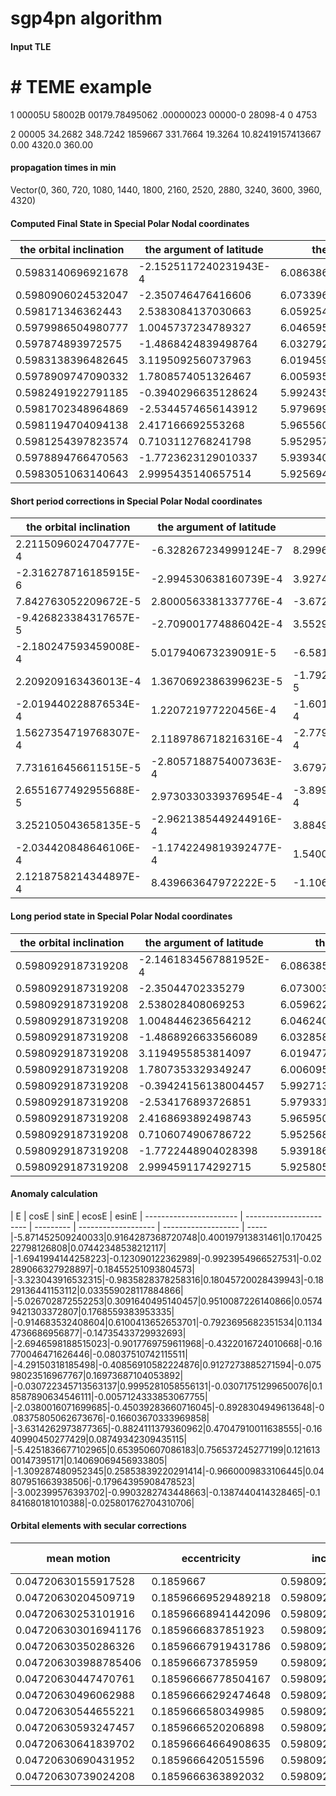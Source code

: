 # sgp4pn algorithm



#### Input TLE

  #                       # TEME example

  1 00005U 58002B   00179.78495062  .00000023  00000-0  28098-4 0  4753

  2 00005  34.2682 348.7242 1859667 331.7664  19.3264 10.82419157413667     0.00      4320.0        360.00



#### propagation times in min 
Vector(0, 360, 720, 1080, 1440, 1800, 2160, 2520, 2880, 3240, 3600, 3960, 4320)



#### Computed Final State in Special Polar Nodal coordinates

| the orbital inclination | the argument of latitude | the node  | the radial distance | the radial velocity | `Θ/r` 
| ----------------------- | -----------------------  | --------- | ------------------- | ------------------- | ----- 
|0.5983140696921678|-2.1525117240231943E-4|6.086386301351685|1.1226759739957577|0.07650268951627603|1.0184508133613586|
|0.5980906024532047|-2.350746476416606|6.073396524216175|1.3846815337917633|-0.15486569615337367|0.8257021987831458|
|0.598171346362443|2.5383084137030663|6.059254861426523|1.6004105543806488|0.024701766203325627|0.7144964353907395|
|0.5979986504980777|1.0045737234789327|6.046595700366735|1.2748481443717792|0.16094215912271262|0.8967474201700042|
|0.597874893972575|-1.4868424839498764|6.032792907790852|1.200308355435124|-0.14287511552647583|0.9523337644177374|
|0.5983138396482645|3.1195092560737963|6.019459101128636|1.580225577151609|-0.0588500133255805|0.7236869400813282|
|0.5978909747090332|1.7808574051326467|6.005935240687831|1.4553505220002516|0.13568279003219377|0.7855139861957221|
|0.5982491922791185|-0.3940296635128624|5.992435742622574|1.1019976074866675|-0.006545232413874716|1.0374985556875789|
|0.5981702348964869|-2.5344574656143912|5.979699939628396|1.4669803424937056|-0.13145756601508732|0.7794361555913847|
|0.5981194704094138|2.417166692553268|5.965560351481586|1.5748716189595917|0.06490414924446251|0.726040771905958|
|0.5981254397823574|0.7103112768241798|5.952957074128732|1.1882441473073257|0.13716655804443484|0.9621435700365081|
|0.5978894766470563|-1.7723623129010337|5.939340894045672|1.288759784403947|-0.1621297425715206|0.8869960333499853|
|0.5983051063140643|2.9995435140657514|5.925694512131228|1.6024285277246133|-0.018411751881495703|0.7136530120832001|


#### Short period corrections in Special Polar Nodal coordinates

| the orbital inclination | the argument of latitude | the node | the radial distance | the radial velocity | `Θ/r` 
| ----------------------- | -----------------------  | --------- | ------------------- | ------------------- | ----- 
|2.2115096024704777E-4|-6.328267234999124E-7|8.29968475449506E-7|-4.8446344554767213E-4|-1.7612319412716403E-7|4.969398359947188E-4|
|-2.316278716185915E-6|-2.994530638160739E-4|3.9274037207144715E-4|-6.792240146552817E-4|-8.334134512419132E-5|4.1272117108050074E-4|
|7.842763052209672E-5|2.8000563381337776E-4|-3.672345689323499E-4|-7.60956830078703E-4|7.792889476539119E-5|4.431513416464833E-4|
|-9.426823384317657E-5|-2.709001774886042E-4|3.5529252947113957E-4|-6.527120957097328E-4|-7.539473850631397E-5|3.7806701378691735E-4|
|-2.180247593459008E-4|5.017940673239091E-5|-6.581157868035091E-5|-6.529410783530478E-4|1.3965525248953285E-5|3.314265799089948E-4|
|2.209209163436013E-4|1.3670692386399623E-5|-1.7929463622407898E-5|-7.087450351909301E-4|3.8047161809622692E-6|4.96853172329395E-4|
|-2.019440228876534E-4|1.220721977220456E-4|-1.6010081761054273E-4|-7.731435319794752E-4|3.397414377110352E-5|3.3748697993274033E-4|
|1.5627354719768307E-4|2.1189786718216316E-4|-2.7790948650765405E-4|-4.935990788525932E-4|5.897369570596494E-5|4.7248936502877195E-4|
|7.731616456611515E-5|-2.8057188754007363E-4|3.679772252153592E-4|-6.959021188436687E-4|-7.808649245702904E-5|4.4273249914338883E-4|
|2.6551677492955688E-5|2.9730330339376954E-4|-3.8992090615127596E-4|-7.638492129117442E-4|8.274304491051106E-5|4.2360076211453733E-4|
|3.252105043658135E-5|-2.9621385449244916E-4|3.884920659804498E-4|-5.726170729822167E-4|-8.243983877885411E-5|4.258504614177819E-4|
|-2.034420848646106E-4|-1.1742249819392477E-4|1.540026174471401E-4|-6.919539554623559E-4|-3.2680078003323824E-5|3.3692243075844126E-4|
|2.1218758214344897E-4|8.439663647972222E-5|-1.106883529265984E-4|-7.222190215570425E-4|2.348858797315554E-5|4.935618649731748E-4|


#### Long period state in Special Polar Nodal coordinates

| the orbital inclination | the argument of latitude | the node | the radial distance | the radial velocity | `Θ/r` 
| ----------------------- | -----------------------  | --------- | ------------------- | ------------------- | ----- 
|0.5980929187319208|-2.1461834567881952E-4|6.08638547138321|1.1231604374413053|0.07650286563947016|1.017953873525364|
|0.5980929187319208|-2.35044702335279|6.073003783844103|1.3853607578064187|-0.15478235480824948|0.8252894776120653|
|0.5980929187319208|2.538028408069253|6.059622095995455|1.6011715112107274|0.024623837308560236|0.714053284049093|
|0.5980929187319208|1.0048446236564212|6.0462404078372645|1.275500856467489|0.16101755386121894|0.8963693531562172|
|0.5980929187319208|-1.4868926633566089|6.032858719369532|1.200961296513477|-0.1428890810517248|0.9520023378378284|
|0.5980929187319208|3.1194955853814097|6.019477030592258|1.5809343221868|-0.058853818041761465|0.7231900869089988|
|0.5980929187319208|1.7807353329349247|6.006095341505441|1.4561236655322312|0.13564881588842267|0.7851764992157894|
|0.5980929187319208|-0.39424156138004457|5.992713652109082|1.1024912065655201|-0.006604206109580681|1.0370260663225501|
|0.5980929187319208|-2.534176893726851|5.97933196240318|1.4676762446125493|-0.1313794795226303|0.7789934230922413|
|0.5980929187319208|2.4168693892498743|5.965950272387738|1.5756354681725036|0.064821406199552|0.7256171711438434|
|0.5980929187319208|0.7106074906786722|5.952568582062752|1.188816764380308|0.13724899788321368|0.9617177195750903|
|0.5980929187319208|-1.7722448904028398|5.939186891428225|1.2894517383594093|-0.16209706249351727|0.8866591109192269|
|0.5980929187319208|2.9994591174292715|5.925805200484155|1.6031507467461703|-0.018435240469468858|0.7131594502182269|


#### Anomaly calculation 

| E | cosE | sinE | ecosE | esinE
| ----------------------- | -----------------------  | --------- | ------------------- | ------------------- | ----- 
|-5.871452509240033|0.9164287368720748|0.400197913831461|0.17042522798126808|0.07442348538212117|
|-1.6941994144258223|-0.123090122362989|-0.9923954966527531|-0.02289066327928897|-0.18455251093804573|
|-3.323043916532315|-0.9835828378258316|0.18045720028439943|-0.1829136441153112|0.033559028117884866|
|-5.026702872552253|0.3091640495140457|0.9510087226140866|0.05749421303372807|0.1768559383953335|
|-0.914683532408604|0.6100413652653701|-0.7923695682351534|0.11344736686956877|-0.14735433729932693|
|-2.6946598188515023|-0.9017769759611968|-0.4322016724010668|-0.16770046471626446|-0.08037510742115511|
|-4.29150318185498|-0.40856910582224876|0.9127273885271594|-0.07598023516967767|0.16973687104053892|
|-0.030722345713563137|0.9995281058556131|-0.03071751299650076|0.18587890634546111|-0.0057124333853067755|
|-2.0380016071699685|-0.45039283660716045|-0.8928304949613648|-0.08375805062673676|-0.16603670333969858|
|-3.6314262973877365|-0.8824111379360962|0.47047910011638555|-0.1640990450277429|0.08749342309435115|
|-5.4251836677102965|0.653950607086183|0.756537245277199|0.12161300147395171|0.14069069456933805|
|-1.309287480952345|0.25853839220291414|-0.9660009833106445|0.04807951663938506|-0.17964395908478523|
|-3.002399576393702|-0.9903282743448663|-0.1387440414328465|-0.1841680181010388|-0.025801762704310706|


#### Orbital elements with secular corrections 

| mean motion | eccentricity | inclination | argument Of perigee | ascending node | mean anomaly | semimajor axis | atmospheric Drag | epoch time in days from jan 0 1950. 0 hr
| ----------- | -----------  | --------- | ------------------- | ------------------- | --------- | ---------      | ---------        | --------------   
|0.04720630155917528|0.1859667|0.5980929187319208|5.790416027488515|6.08638547138321|-5.945875994622154|1.3538998206027413|2.8098E-5|18441.78495062003|
|0.04720630204509719|0.18596669529489218|0.5980929187319208|5.809961526337521|6.073003783844103|-1.509646903487698|1.353899811311756|2.8098E-5|18441.78495062003|
|0.04720630253101916|0.18596668941442096|0.5980929187319208|5.829507025235796|6.059622095995455|-3.3566029446502004|1.3538998020207698|2.8098E-5|18441.78495062003|
|0.047206303016941176|0.1859666837851923|0.5980929187319208|5.849052524200916|6.0462404078372645|-5.203558810947641|1.3538997927297827|2.8098E-5|18441.78495062003|
|0.04720630350286326|0.18596667919431786|0.5980929187319208|5.86859802314175|6.032858719369532|-0.7673291951092729|1.3538997834387945|2.8098E-5|18441.78495062003|
|0.047206303988785406|0.185966673785959|0.5980929187319208|5.888143521994438|6.019477030592258|-2.614284711430347|1.3538997741478054|2.8098E-5|18441.78495062003|
|0.04720630447470761|0.18596666778504167|0.5980929187319208|5.9076890209232|6.006095341505441|-4.461240052895537|1.3538997648568152|2.8098E-5|18441.78495062003|
|0.04720630496062988|0.18596666292474648|0.5980929187319208|5.927234519931089|5.992713652109082|-0.025009912328256334|1.353899755565824|2.8098E-5|18441.78495062003|
|0.04720630544655221|0.1859666580349985|0.5980929187319208|5.946780018760687|5.97933196240318|-1.871964903830257|1.353899746274832|2.8098E-5|18441.78495062003|
|0.04720630593247457|0.1859666520206898|0.5980929187319208|5.966325517672129|5.965950272387738|-3.718919720482088|1.3538997369838393|2.8098E-5|18441.78495062003|
|0.04720630641839702|0.18596664664908635|0.5980929187319208|5.985871016661413|5.952568582062752|-5.5658743622796365|1.353899727692845|2.8098E-5|18441.78495062003|
|0.04720630690431952|0.1859666420515596|0.5980929187319208|6.005416515552692|5.939186891428225|-1.129643521867493|1.35389971840185|2.8098E-5|18441.78495062003|
|0.04720630739024208|0.1859666363892032|0.5980929187319208|6.024962014429612|5.925805200484155|-2.976597813688535|1.353899709110854|2.8098E-5|18441.78495062003|
